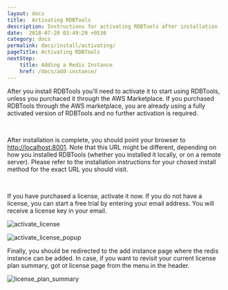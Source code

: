 ```yaml
---
layout: docs
title:  Activating RDBTools
description: Instructions for activating RDBTools after installation
date:  2018-07-20 03:49:29 +0530
category: docs
permalink: docs/install/activating/
pageTitle: Activating RDBTools
nextStep:
    title: Adding a Redis Instance
    href: /docs/add-instance/
---
```


After you install RDBTools you'll need to activate it to start using RDBTools, unless you purchaced it through the AWS Marketplace. If you purchased RDBTools through the AWS marketplace, you are already using a fully activated version of RDBTools and no further activation is required.

<br/>

After installation is complete, you should point your browser to <a href="http://localhost:8001">http://localhost:8001</a>. Note that this URL might be different, depending on how you installed RDBTools (whether you installed it locally, or on a remote server). Please refer to the installation instructions for your chosed install method for the exact URL you should visit. 

<br/>

If you have purchased a license, activate it now. If you do not have a license, you can start a free trial by entering your email address. You will receive a license key in your email.

![activate_license](/images/ri/activate_license.png)

![activate_license_popup](/images/ri/activate_license_popup.png)

Finally, you should be redirected to the add instance page where the redis instance can be added. In case, if you want to revisit your current license plan summary, got ot license page from the menu in the header.

![license_plan_summary](/images/ri/license_plan_summary.png)

